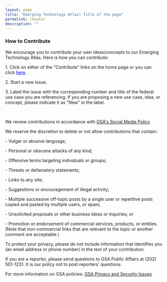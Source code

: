 ```yaml
---
layout: page
title: "Emerging Technology Atlas| Title of the page"
permalink: /howto/
description: ""
---
```


### How to Contribute

<p>We encourage you to contribute your own ideas/concepts to our Emerging Technology Atlas. Here is how you can contribute:</p>

<p> 1. Click on either of the "Contribute" links on the home page or you can click <a href="https://github.com/{{ site.org_name }}/{{ site.repo_name }}/issues/" style="color: blue;" class="button">here</a>.</p>
<p> 2. Start a new issue.</p>
<p> 3. Label the issue with the corresponding number and title of the federal use case you are referencing. If you are proposing a new use case, idea, or concept, please indicate it as "New" in the label.</p>

<p>  

 <br>

   </p>

<p> We review contributions in accordance with <a href="https://app_gsagov_prod_rdcgwaajp7wr.s3.amazonaws.com/socialmediapolicy.pdf">GSA's Social Media Policy</a></p>

<p> We reserve the discretion to delete or not allow contributions that contain:</p>

<p>- Vulgar or abusive language;</p>
<p>- Personal or obscene attacks of any kind;</p>
<p>- Offensive terms targeting individuals or groups;</p>
<p>- Threats or defamatory statements;</p>
<p>- Links to any site;</p>
<p>- Suggestions or encouragement of illegal activity;</p>
<p>- Multiple successive off-topic posts by a single user or repetitive posts copied and pasted by multiple users, or spam;</p>
<p>- Unsolicited proposals or other business ideas or inquiries; or</p>
<p>- Promotion or endorsement of commercial services, products, or entities. (Note that non-commercial links that are relevant to the topic or another comment are acceptable.)</p>

<p>To protect your privacy, please do not include information that identifies you (an email address or phone number) in the text of your contribution.</p>

<p>If you are a reporter, please send questions to GSA Public Affairs at (202) 501-1231. It is our policy not to post reporters’ questions.</p>

<p>For more information on GSA policies: <a href="/node/85923">GSA Privacy and Security Issues</a></p>



